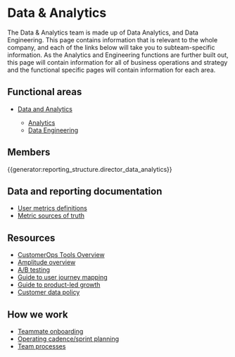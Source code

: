 # Data & Analytics

The Data & Analytics team is made up of Data Analytics, and Data Engineering. This page contains information that is relevant to the whole company, and each of the links below will take you to subteam-specific information. As the Analytics and Engineering functions are further built out, this page will contain information for all of business operations and strategy and the functional specific pages will contain information for each area.

## Functional areas

- [Data and Analytics](../../departments/bizops/data-analytics.md)

  - [Analytics](analytics/index.md)
  - [Data Engineering](data-engineering/index.md)

## Members

{{generator:reporting_structure.director_data_analytics}}

## Data and reporting documentation

- [User metrics definitions](process/user_definitions.md)
- [Metric sources of truth](analytics/sources-of-truth.md)

## Resources

- [CustomerOps Tools Overview](tools/customer_ops_tools.md)
- [Amplitude overview](tools/amplitude.md)
- [A/B testing](process/ab-testing.md)
- [Guide to user journey mapping](../../departments/engineering/product/process/user_research/user_journey_maps.md)
- [Guide to product-led growth](process/product_led_growth.md)
- [Customer data policy](process/customer_data_policy.md)

## How we work

- [Teammate onboarding](onboarding/index.md)
- [Operating cadence/sprint planning](process/operating_cadence.md)
- [Team processes](process/index.md)
